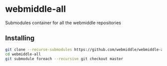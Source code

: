 # webmiddle-all
Submodules container for all the webmiddle repositories

## Installing

```sh
git clone --recurse-submodules https://github.com/webmiddle/webmiddle-all.git
cd webmiddle-all
git submodule foreach --recursive git checkout master
```
